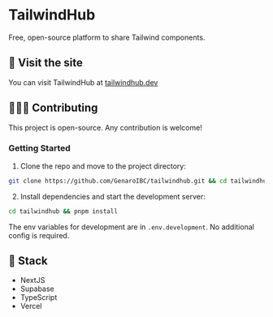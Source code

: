 # TailwindHub

Free, open-source platform to share Tailwind components.

## 🔗 Visit the site

You can visit TailwindHub at [tailwindhub.dev](https://tailwindhub.dev/)

## 🧑‍🤝‍🧑 Contributing

This project is open-source. Any contribution is welcome!

### Getting Started

1. Clone the repo and move to the project directory:

```bash
git clone https://github.com/GenaroIBC/tailwindhub.git && cd tailwindhub
```

2. Install dependencies and start the development server:

```bash
cd tailwindhub && pnpm install
```

The env variables for development are in `.env.development`. No additional config is required.

## 🚀 Stack

- NextJS
- Supabase
- TypeScript
- Vercel
